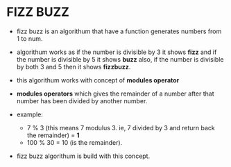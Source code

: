 # FIZZ BUZZ

* fizz buzz is an algorithum that have a function generates numbers from 1 to num.

* algorithum works as if the number is divisible by 3 it shows **fizz** and if the number is divisible by 5 it shows **buzz** also, if the number is divisible by both 3 and 5 then it shows **fizzbuzz**.

* this algorithum works with concept of **modules operator** 

* **modules operators** which gives the remainder of a number after that number has been divided by another number.
* example: 
  - 7 % 3 (this means 7 modulus 3. ie, 7 divided by 3 and return back the remainder) = **1**  
  - 100 % 30 = 10 (is the remainder).
* fizz buzz algorithum is build with this concept.



